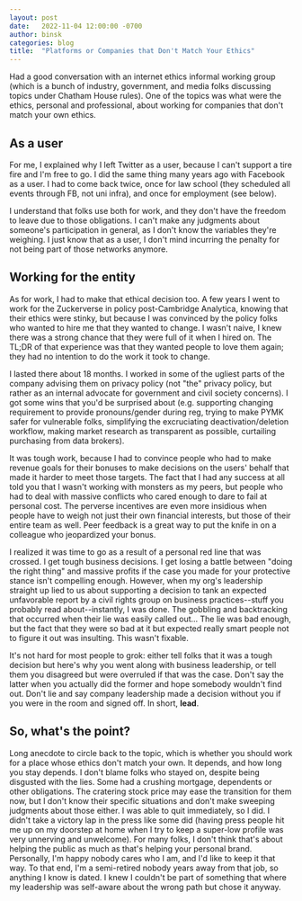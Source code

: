 ```yaml
---
layout: post
date:   2022-11-04 12:00:00 -0700
author: binsk
categories: blog
title:  "Platforms or Companies that Don't Match Your Ethics"
---
```


Had a good conversation with an internet ethics informal working group (which is a bunch of industry, government, and media folks discussing topics under Chatham House rules). One of the topics was what were the ethics, personal and professional, about working for companies that don't match your own ethics. 

## As a user
For me, I explained why I left Twitter as a user, because I can't support a tire fire and I'm free to go. I did the same thing many years ago with Facebook as a user. I had to come back twice, once for law school (they scheduled all events through FB, not uni infra), and once for employment (see below). 

I understand that folks use both for work, and they don't have the freedom to leave due to those obligations. I can't make any judgments about someone's participation in general, as I don't know the variables they're weighing. I just know that as a user, I don't mind incurring the penalty for not being part of those networks anymore.

## Working for the entity
As for work, I had to make that ethical decision too. A few years I went to work for the Zuckerverse in policy post-Cambridge Analytica, knowing that their ethics were stinky, but because I was convinced by the policy folks who wanted to hire me that they wanted to change. I wasn't naive, I knew there was a strong chance that they were full of it when I hired on. The TL;DR of that experience was that they wanted people to love them again; they had no intention to do the work it took to change.

I lasted there about 18 months. I worked in some of the ugliest parts of the company advising them on privacy policy (not "the" privacy policy, but rather as an internal advocate for government and civil society concerns). I got some wins that you'd be surprised about (e.g. supporting changing requirement to provide pronouns/gender during reg, trying to make PYMK safer for vulnerable folks, simplifying the excruciating deactivation/deletion workflow, making market research as transparent as possible, curtailing purchasing from data brokers). 

It was tough work, because I had to convince people who had to make revenue goals for their bonuses to make decisions on the users' behalf that made it harder to meet those targets. The fact that I had any success at all told you that I wasn't working with monsters as my peers, but people who had to deal with massive conflicts who cared enough to dare to fail at personal cost. The perverse incentives are even more insidious when people have to weigh not just their own financial interests, but those of their entire team as well. Peer feedback is a great way to put the knife in on a colleague who jeopardized your bonus.

I realized it was time to go as a result of a personal red line that was crossed. I get tough business decisions. I get losing a battle between "doing the right thing" and massive profits if the case you made for your protective stance isn't compelling enough. However, when my org's leadership straight up lied to us about supporting a decision to tank an expected unfavorable report by a civil rights group on business practices--stuff you probably read about--instantly, I was done. The gobbling and backtracking that occurred when their lie was easily called out... The lie was bad enough, but the fact that they were so bad at it but expected really smart people not to figure it out was insulting. This wasn't fixable.

It's not hard for most people to grok: either tell folks that it was a tough decision but here's why you went along with business leadership, or tell them you disagreed but were overruled if that was the case. Don't say the latter when you actually did the former and hope somebody wouldn't find out. Don't lie and say company leadership made a decision without you if you were in the room and signed off. In short, **lead**.

## So, what's the point?
Long anecdote to circle back to the topic, which is whether you should work for a place whose ethics don't match your own. It depends, and how long you stay depends. I don't blame folks who stayed on, despite being disgusted with the lies. Some had a crushing mortgage, dependents or other obligations. The cratering stock price may ease the transition for them now, but I don't know their specific situations and don't make sweeping judgments about those either. I was able to quit immediately, so I did. I didn't take a victory lap in the press like some did (having press people hit me up on my doorstep at home when I try to keep a super-low profile was very unnerving and unwelcome). For many folks, I don't think that's about helping the public as much as that's helping your personal brand. Personally, I'm happy nobody cares who I am, and I'd like to keep it that way. To that end, I'm a semi-retired nobody years away from that job, so anything I know is dated. I knew I couldn't be part of something that where my leadership was self-aware about the wrong path but chose it anyway.
